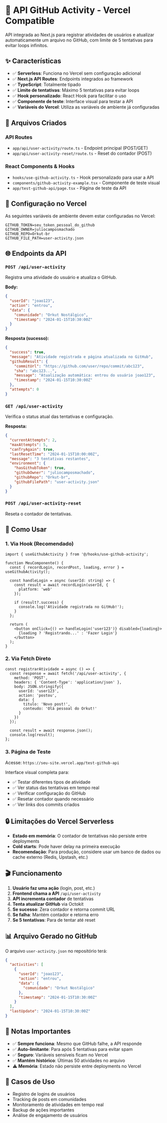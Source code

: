 # 🚀 API GitHub Activity - Vercel Compatible

API integrada ao Next.js para registrar atividades de usuários e atualizar automaticamente um arquivo no GitHub, com limite de 5 tentativas para evitar loops infinitos.

## ✨ Características

- ✅ **Serverless**: Funciona no Vercel sem configuração adicional
- ✅ **Next.js API Routes**: Endpoints integrados ao framework
- ✅ **TypeScript**: Totalmente tipado
- ✅ **Limite de tentativas**: Máximo 5 tentativas para evitar loops
- ✅ **Hook personalizado**: React Hook para facilitar o uso
- ✅ **Componente de teste**: Interface visual para testar a API
- ✅ **Variáveis do Vercel**: Utiliza as variáveis de ambiente já configuradas

## 📁 Arquivos Criados

### API Routes
- `app/api/user-activity/route.ts` - Endpoint principal (POST/GET)
- `app/api/user-activity-reset/route.ts` - Reset do contador (POST)

### React Components & Hooks
- `hooks/use-github-activity.ts` - Hook personalizado para usar a API
- `components/github-activity-example.tsx` - Componente de teste visual
- `app/test-github-api/page.tsx` - Página de teste da API

## 🔧 Configuração no Vercel

As seguintes variáveis de ambiente devem estar configuradas no Vercel:

```env
GITHUB_TOKEN=seu_token_pessoal_do_github
GITHUB_OWNER=juliocamposmachado
GITHUB_REPO=Orkut-br
GITHUB_FILE_PATH=user-activity.json
```

## 🌐 Endpoints da API

### `POST /api/user-activity`
Registra uma atividade do usuário e atualiza o GitHub.

**Body:**
```json
{
  "userId": "joao123",
  "action": "entrou",
  "data": {
    "comunidade": "Orkut Nostálgico",
    "timestamp": "2024-01-15T10:30:00Z"
  }
}
```

**Resposta (sucesso):**
```json
{
  "success": true,
  "message": "Atividade registrada e página atualizada no GitHub",
  "githubResult": {
    "commitUrl": "https://github.com/user/repo/commit/abc123",
    "sha": "abc123...",
    "message": "Atualização automática: entrou do usuário joao123",
    "timestamp": "2024-01-15T10:30:00Z"
  },
  "attempts": 0
}
```

### `GET /api/user-activity`
Verifica o status atual das tentativas e configuração.

**Resposta:**
```json
{
  "currentAttempts": 2,
  "maxAttempts": 5,
  "canTryAgain": true,
  "lastResetTime": "2024-01-15T10:00:00Z",
  "message": "3 tentativas restantes",
  "environment": {
    "hasGithubToken": true,
    "githubOwner": "juliocamposmachado",
    "githubRepo": "Orkut-br",
    "githubFilePath": "user-activity.json"
  }
}
```

### `POST /api/user-activity-reset`
Reseta o contador de tentativas.

## 🎯 Como Usar

### 1. Via Hook (Recomendado)

```tsx
import { useGithubActivity } from '@/hooks/use-github-activity';

function MeuComponente() {
  const { recordLogin, recordPost, loading, error } = useGithubActivity();

  const handleLogin = async (userId: string) => {
    const result = await recordLogin(userId, {
      platform: 'web'
    });
    
    if (result?.success) {
      console.log('Atividade registrada no GitHub!');
    }
  };

  return (
    <button onClick={() => handleLogin('user123')} disabled={loading}>
      {loading ? 'Registrando...' : 'Fazer Login'}
    </button>
  );
}
```

### 2. Via Fetch Direto

```tsx
const registrarAtividade = async () => {
  const response = await fetch('/api/user-activity', {
    method: 'POST',
    headers: { 'Content-Type': 'application/json' },
    body: JSON.stringify({
      userId: 'user123',
      action: 'postou',
      data: {
        titulo: 'Novo post!',
        conteudo: 'Olá pessoal do Orkut!'
      }
    })
  });

  const result = await response.json();
  console.log(result);
};
```

### 3. Página de Teste

Acesse: `https://seu-site.vercel.app/test-github-api`

Interface visual completa para:
- ✅ Testar diferentes tipos de atividade
- ✅ Ver status das tentativas em tempo real
- ✅ Verificar configuração do GitHub
- ✅ Resetar contador quando necessário
- ✅ Ver links dos commits criados

## 🔒 Limitações do Vercel Serverless

- **Estado em memória**: O contador de tentativas não persiste entre deployments
- **Cold starts**: Pode haver delay na primeira execução
- **Recomendação**: Para produção, considere usar um banco de dados ou cache externo (Redis, Upstash, etc.)

## 🎬 Funcionamento

1. **Usuário faz uma ação** (login, post, etc.)
2. **Frontend chama a API** `/api/user-activity`
3. **API incrementa contador** de tentativas
4. **Tenta atualizar GitHub** via Octokit
5. **Se sucesso**: Zera contador e retorna commit URL
6. **Se falha**: Mantém contador e retorna erro
7. **Se 5 tentativas**: Para de tentar até reset

## 📊 Arquivo Gerado no GitHub

O arquivo `user-activity.json` no repositório terá:

```json
{
  "activities": [
    {
      "userId": "joao123",
      "action": "entrou",
      "data": {
        "comunidade": "Orkut Nostálgico"
      },
      "timestamp": "2024-01-15T10:30:00Z"
    }
  ],
  "lastUpdate": "2024-01-15T10:30:00Z"
}
```

## 🚨 Notas Importantes

- ✅ **Sempre funciona**: Mesmo que GitHub falhe, a API responde
- ✅ **Auto-limitante**: Para após 5 tentativas para evitar spam
- ✅ **Seguro**: Variáveis sensíveis ficam no Vercel
- ✅ **Mantém histórico**: Últimas 50 atividades no arquivo
- ⚠️ **Memória**: Estado não persiste entre deployments no Vercel

## 🎯 Casos de Uso

- Registro de logins de usuários
- Tracking de posts em comunidades
- Monitoramento de atividades em tempo real
- Backup de ações importantes
- Análise de engajamento de usuários
